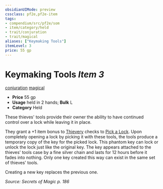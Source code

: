 ```yaml
---
obsidianUIMode: preview
cssclass: pf2e,pf2e-item
tags:
- compendium/src/pf2e/som
- item/category/held
- trait/conjuration
- trait/magical
aliases: ["Keymaking Tools"]
itemLevel: 3
price: 55 gp
---
```

# Keymaking Tools *Item 3*  
[conjuration](../../../rules/traits/conjuration.md)  [magical](../../../rules/traits/magical.md)  

- **Price** 55 gp
- **Usage** held in 2 hands; **Bulk** L
- **Category** Held

These thieves' tools provide their owner the ability to have continued control over a lock while leaving it in place.

They grant a +1 item bonus to [Thievery](../../skills.md#Thievery) checks to [Pick a Lock](../../../rules/actions/pick-a-lock.md). Upon completely opening a lock by picking it with these tools, the tools produce a temporary copy of the key for the picked lock. This phantom key can lock or unlock the lock just like the original key. The key appears attached to the thieves' tools case by a fine silver chain and lasts for 12 hours before it fades into nothing. Only one key created this way can exist in the same set of thieves' tools.

Creating a new key replaces the previous one.

*Source: Secrets of Magic p. 186*